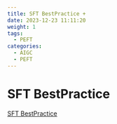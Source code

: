 ```yaml
---
title: SFT BestPractice + 
date: 2023-12-23 11:11:20
weight: 1
tags:
  - PEFT
categories:
  - AIGC  
  - PEFT
---
```


<p></p>
<!-- more -->



# SFT BestPractice
[SFT BestPractice](https://candied-skunk-1ca.notion.site/SFT-158bfe2110848004a0d7dc9be4e2e0ac?pvs=4)

